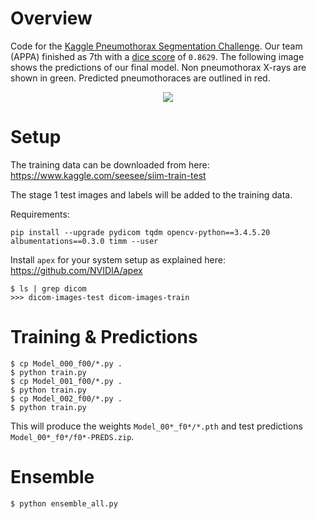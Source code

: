 # Overview

Code for the [Kaggle Pneumothorax Segmentation Challenge](https://www.kaggle.com/c/siim-acr-pneumothorax-segmentation). Our team (APPA) finished as 7th with a [dice score](https://www.kaggle.com/c/siim-acr-pneumothorax-segmentation/overview/evaluation) of `0.8629`. The following image shows the predictions of our final model. Non pneumothorax X-rays are shown in green. Predicted pneumothoraces are outlined in red.

<p align="center"> 
  <img src="assets/overview.jpg">
</p>

# Setup
The training data can be downloaded from here:
https://www.kaggle.com/seesee/siim-train-test

The stage 1 test images and labels will be added to the training data.

Requirements:
```console
pip install --upgrade pydicom tqdm opencv-python==3.4.5.20 albumentations==0.3.0 timm --user
```

Install `apex` for your system setup as explained here: https://github.com/NVIDIA/apex

```console
$ ls | grep dicom
>>> dicom-images-test dicom-images-train
```

# Training & Predictions
```console
$ cp Model_000_f00/*.py .
$ python train.py
$ cp Model_001_f00/*.py .
$ python train.py
$ cp Model_002_f00/*.py .
$ python train.py
```

This will produce the weights `Model_00*_f0*/*.pth` and test predictions `Model_00*_f0*/f0*-PREDS.zip`.

# Ensemble

```console
$ python ensemble_all.py
```




